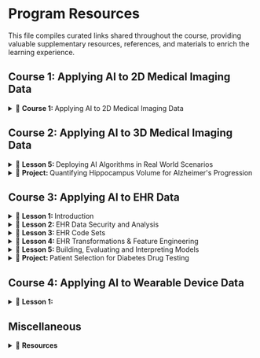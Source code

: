 # Program Resources 
This file compiles curated links shared throughout the course, providing valuable supplementary resources, references, and materials to enrich the learning experience.

## Course 1: Applying AI to 2D Medical Imaging Data
<details> 
  <summary>
      🧠 <b> Course 1: </b> Applying AI to 2D Medical Imaging Data 
  </summary>
<br/> 

course content
course content
</details>

## Course 2: Applying AI to 3D Medical Imaging Data

<details>
  <summary>
      🧠 <b> Lesson 5: </b> Deploying AI Algorithms in Real World Scenarios 
  </summary>

[Nifti file format](https://brainder.org/2012/09/23/the-nifti-file-format/)  
[MRI](https://hsmradyoloji.com/en/mri-mr/?gad=1&gclid=CjwKCAjw5remBhBiEiwAxL2M98idT3fVIwBwHbwZ4A15vHqahnYBzbwlh_6dfyp_VoRMKtUUUn7zcxoCR90QAvD_BwE)  
[MRI](https://www.fieldtriptoolbox.org/faq/coordsys/)  
[NiBabel](https://nipy.org/nibabel/coordinate_systems.html)  
[DICOM REF](https://www.dicomstandard.org/)  
[DICOM REF](https://dicom.innolitics.com/ciods/enhanced-sr/general-study/00080050)  
[DICOM REF](https://clinflows.blog/2022/09/29/dicom-explained-what-is-dicom/#:~:text=The%20DICOM%20Tags%20are%20assigned,uniform%20communication%20protocol%20for%20sharing.)  
[DICOM REF](https://dicom.nema.org/medical/Dicom/2017e/output/chtml/part06/chapter_6.html)  
[DICOM REF](https://www.dicomlibrary.com/dicom/dicom-tags/)  
[DICOM REF](https://www.dicomlibrary.com/dicom/dicom-tags/)  
[DICOM REF](https://www.dicomlibrary.com/dicom/dicom-tags/)  
[Anonymize DICOM data](https://pydicom.github.io/pydicom/stable/auto_examples/metadata_processing/plot_anonymize.html#sphx-glr-auto-examples-metadata-processing-plot-anonymize-py)
</details>


<details>
  <summary>
      🧠 <b> Project: </b>  Quantifying Hippocampus Volume for Alzheimer's Progression
  </summary>
<br/> 

  - [Hippocampus](https://commons.wikimedia.org/wiki/File:Hippocampus_small.gif)  
  - [Seahorse & Hippocampus](https://commons.wikimedia.org/wiki/File:Hippocampus_and_seahorse.JPG)  
  - [Hippocampal volume across age: Nomograms derived from over 19,700 people in UK Biobank](https://www.sciencedirect.com/science/article/pii/S2213158219302542 "According to this paper, 2019, the volume of hippocampus varies in a population, depending on various parameters, within certain boundaries, and it is possible to identify a 'normal' range taking into account age, sex, and brain hemisphere.")  
  - [Medical Decathlon competition](http://medicaldecathlon.com/)  
  - [Emulating PACS: Orthanc server](https://www.orthanc-server.com/download.php)  
  - [Viewing images: OHIF zero-footprint web viewer](https://docs.ohif.org/development/getting-started/)  
  - [DCMTK tools](https://dcmtk.org/en/)  
  - [Project Rubic](https://learn.udacity.com/nanodegrees/nd320/parts/cd0567/lessons/7aaadba1-56c3-45f3-91ab-cec178d320c7/concepts/7aaadba1-56c3-45f3-91ab-cec178d320c7-project-rubric)  
  - []()  
  - []()  
  - []()  
  - []()  
  - []()  
  - []()  
  - []()  
  - []()  
  - []()  
  - []()  
  - []()  
  - []()

</details>

  
## Course 3: Applying AI to EHR Data 

<details>
  <summary>
      🧠 <b> Lesson 1: </b> Introduction
  </summary>

  - [Health Affairs](https://www.healthaffairs.org/doi/abs/10.1377/hlthaff.2018.05499)  
  - [CMS](https://www.cms.gov/Research-Statistics-Data-and-Systems/Statistics-Trends-and-Reports/NationalHealthExpendData/NationalHealthAccountsProjected)  
  - [50 Surprising Statistics Every Healthcare Stakeholder Must Know](https://www.osplabs.com/insights/50-surprising-statistics-every-healthcare-stakeholder-must-know/)  
  - [Apple Healthcare Data](https://www.apple.com/healthcare/health-records/)  
  - [Google Cloud Healthcare API](https://cloud.google.com/healthcare-api/docs/projects-datasets-data-stores)  
  - [Google Health](https://health.google/)  
</details>

<details>
  <summary>
      🧠 <b> Lesson 2: </b> EHR Data Security and Analysis
  </summary>

  - [Value of Medical Data on the Dark web](https://www.experian.com/blogs/ask-experian/heres-how-much-your-personal-information-is-selling-for-on-the-dark-web/)  
  - [Hacker Hone their Techniques](https://www.healthcareitnews.com/news/healthcare-data-big-risk-hackers-innovate-and-hone-their-techniques)  
  - [Examples from U.S. HIPAA fines](https://www.federalregister.gov/documents/2019/04/30/2019-08530/notification-of-enforcement-discretion-regarding-hipaa-civil-money-penalties)  
  - [HIPAA](https://www.hhs.gov/hipaa/index.html)  
  - [HITECH](https://www.hhs.gov/hipaa/for-professionals/special-topics/hitech-act-enforcement-interim-final-rule/index.html)  
  - [GDPR](https://gdpr-info.eu/)  
  - [DPA](https://www.gov.uk/data-protection)  
  - [PHI](https://www.hhs.gov/answers/hipaa/what-is-phi/index.html)  
  - [Covered Entites](https://www.hhs.gov/hipaa/for-professionals/covered-entities/index.html)  
  - [Sample Business Associate Agreement](https://www.hhs.gov/hipaa/for-professionals/covered-entities/sample-business-associate-agreement-provisions/index.html)  
  - [Business Associate Guidance](https://www.hhs.gov/hipaa/for-professionals/privacy/guidance/business-associates/index.html)  
  - [De-Identification Rationale](https://www.hhs.gov/hipaa/for-professionals/privacy/special-topics/de-identification/index.html#rationale)  
  - [CRISP-DM](https://en.wikipedia.org/wiki/Cross-industry_standard_process_for_data_mining)  
  - [What is Exploratory Data Analysis](https://towardsdatascience.com/exploratory-data-analysis-8fc1cb20fd15)  
  - [EDA in Python](https://towardsdatascience.com/exploratory-data-analysis-in-python-c9a77dfa39ce)  
  - [Get started with TensorFlow Data Validation](https://www.tensorflow.org/tfx/data_validation/get_started)  
  - [Imputation Methods](https://towardsdatascience.com/6-different-ways-to-compensate-for-missing-values-data-imputation-with-examples-6022d9ca0779)  
  - [Advanced Imputation Methods](https://www.sciencedirect.com/science/article/pii/S2352914819302783)  
  - [Z-Score](https://www.statisticshowto.com/probability-and-statistics/z-score/)  
  - [Reducing Dimensionality](https://en.wikipedia.org/wiki/Dimensionality_reduction)  
  - [Demographic Analysis](https://www.sciencedirect.com/topics/computer-science/demographic-data)  

</details>


<details>
  <summary>
      🧠 <b>   Lesson 3: </b> EHR Code Sets
  </summary>

  - [IDC10-CM Sepsis Codes](https://www.icd10data.com/ICD10CM/Codes/A00-B99/A30-A49/A41-/A41)  
  - [CDC's Rationale](https://www.cdc.gov/nchs/icd/icd10cm_pcs_background.htm)  
  - [Code Structure](https://library.ahima.org/doc?oid=106177#.Xm70u5NKhQI)  
  - [Coding Guidelines](https://www.cms.gov/Medicare/Coding/ICD10/Downloads/2019-ICD10-Coding-Guidelines-.pdf)  
  - [2020 ICD-10CM Codes - Query all codes](https://www.icd10data.com/ICD10CM/)  
  - [CDC ICD10-CM Lookup Tool](https://icd10cmtool.cdc.gov/?fy=FY2019)  
  - [Coronavirus ICD Code Announcement](https://www.cdc.gov/nchs/data/icd/Announcement-New-ICD-code-for-coronavirus-2-20-2020.pdf)  
  - [Primary, Principal, and Secondary Diagnosis Codes](https://acdis.org/articles/qa-primary-principal-and-secondary-diagnoses-1)  
  - [PCS Procedure Code System](https://www.cms.gov/Medicare/Coding/ICD10/Downloads/2014-pcs-procedure-coding-system.pdf)  
  - [Medicare Coding](https://www.cms.gov/Medicare/Coding/ICD10/Downloads/2016-PCS-Slides.pdf)  
  - [Understanding CPT Codes](https://www.verywellhealth.com/what-are-cpt-codes-2614950#:~:text=Current%20Procedural%20Terminology%20(CPT)%20codes,%2C%20surgical%2C%20and%20diagnostic%20services.)  
  - [CMS.gov Database Download for CPT Codes](https://www.cms.gov/medicare-coverage-database/search.aspx?error=Please%20use%20the%20new%20MCD%20Search%20to%20find%20your%20document.&from=~/overview-and-quick-search.aspx&npage=/medicare-coverage-database/downloads/downloadable-databases.aspx)  
  - [CMS.gov HCPCS Codes Information](https://www.cms.gov/Medicare/Coding/MedHCPCSGenInfo)  
  - [HCPCS Wikipedia](https://en.wikipedia.org/wiki/Healthcare_Common_Procedure_Coding_System)  
  - [NDC LOOKUP](https://ndclist.com/)  
  - [RXNorm Overview](https://www.nlm.nih.gov/research/umls/rxnorm/overview.html)  
  - [CCS website](https://www.hcup-us.ahrq.gov/toolssoftware/ccs10/ccs10.jsp#download)  
  - [MS-DRG](https://www.cms.gov/Medicare/Medicare-Fee-for-Service-Payment/AcuteInpatientPPS/MS-DRG-Classifications-and-Software)  
  - [SNOMED CT](https://www.snomed.org/five-step-briefing)  
  - [Graph Convolutional Transformer](https://arxiv.org/pdf/1906.04716.pdf)  
  - [Transformer Architecture](https://arxiv.org/abs/1706.03762)  
  - [Graph Convolutional Transformer - Github Code](https://github.com/Google-Health/records-research/tree/master/graph-convolutional-transformer)  
  - [Graph Convolutional Transformer - EHR Data](https://eicu-crd.mit.edu/about/eicu/)  

</details>


<details>
  <summary>
      🧠 <b>   Lesson 4: </b> EHR Transformations & Feature Engineering
  </summary>

  - [Encounter Definitions](https://www.hl7.org/fhir/encounter-definitions.html)  
  - [Google's Nature Paper-Logitudinal EHR Data Representation](https://www.nature.com/articles/s41746-018-0029-1)  
  - [Google's Patent- EHRs Data Management Systems and Methods](https://patents.google.com/patent/US20160042124)  
  - [FHIR Overview](https://www.hl7.org/fhir/overview.html)  
  - []()  
  - []()  
  - []()  
  - []()  
  - []()  
  - []()  
  - []()  
  - []()  
  - []()  
  - []()  
  - []()  
  - []()  
  - []()  
  - []()  
  - []()  
  - []()  
  - []()  
  - []()  
  - []()  
  - []()  
  - []()  
  - []()  
  - []()  
  - []()  
  - []()  
  - []()  
  - []()  

</details>

<details>
  <summary>
      🧠 <b>   Lesson 5: </b> Building, Evaluating and Interpreting Models
  </summary>

  - []()  
  - []()  
  - []()  
  - []()  
  - []()  
  - []()  
  - []()  
  - []()  
  - []()  
  - []()  
  - []()  
  - []()  
  - []()  
  - []()  
  - []()  
  - []()  
  - []()  
  - []()  
  - []()  
  - []()  
  - []()  
  - []()  
  - []()  
  - []()  
  - []()  
  - []()  
  - []()  
  - []()  
  - []()  
  - []()  
  - []()


</details>


<details>
  <summary>
      🧠 <b>   Project: </b>  Patient Selection for Diabetes Drug Testing
  </summary>
<br/> 

  - []()  
  - []()  
  - []()  
  - []()  
  - []()  
  - []()  
  - []()  
  - []()  
  - []()  
  - []()  
  - []()  
  - []()  
  - []()  
  - []()  
  - []()  
  - []()  
  - []()  
  - []()  
  - []()  
  - []()  
  - []()  
  - []()  
  - []()  
  - []()  
  - []()  
  - []()  
  - []()  
  - []()  
  - []()  
  - []()  
  - []()  

</details>

## Course 4: Applying AI to Wearable Device Data

<details>
  <summary>
        🧠 <b>   Lesson 1: </b> 
  </summary>

  - []()  
  - []()  
  - []()  
  - []()  
  - []()  
  - []()  
  - []()  
  - []()  
  - []()  
  - []()  
  - []()  
  - []()  
  - []()  
  - []()  
  - []()  
  - []()  
  - []()  
  - []()  
  - []()  
  - []()  
  - []()  
  - []()  
  - []()  
  - []()  
  - []()  
  - []()  
  - []()  
  - []()  
  - []()  
  - []()  
  - []()  

</details>


## Miscellaneous

<details>
  <summary>
        🧠 <b>   Resources </b> 
  </summary>

  - [PyTorch and Monai for AI Healthcare Imaging](https://www.youtube.com/watch?v=M3ZWfamWrBM&t=10153s&ab_channel=freeCodeCamp.org)
  - [Using PyTorch Visualization Utilities in Inference Pipeline](https://debuggercafe.com/using-pytorch-visualization-utilities-in-inference-pipeline/)
  - [Git & GitHub](https://www.youtube.com/playlist?list=PLWKjhJtqVAbkFiqHnNaxpOPhh9tSWMXIF)  
  - [Efficient PyTorch — Supercharging Training Pipeline](https://towardsdatascience.com/efficient-pytorch-supercharging-training-pipeline-19a26265adae)  
  - [DICOM Training](https://dcmtk.org/en/services/dicom-training/)  
  - [Getting started with OHIF](https://docs.ohif.org/development/getting-started/)  
  - [[Info Need]: Can you share MONAI-like library in TensorFlow/Keras?](https://discuss.tensorflow.org/t/info-need-can-you-share-monai-like-library-in-tensorflow-keras/7976/1)  
  - [An Introduction to Biomedical Image Analysis with TensorFlow and DLTK](https://blog.tensorflow.org/2018/07/an-introduction-to-biomedical-image-analysis-tensorflow-dltk.html)  
  - [MIScnn: Medical Image Segmentation with Convolutional Neural Networks](https://github.com/frankkramer-lab/MIScnn)  
  - [pynetdicom Tutorial: python package for DICOM networking](https://pydicom.github.io/pynetdicom/stable/tutorials/index.html)  
  - []()
  - []()
  - []()
  - []() 
  - []()
  - []()
  - []()
  - []()
  - []()
  - []()
  - []()
  - []() 
</details>
